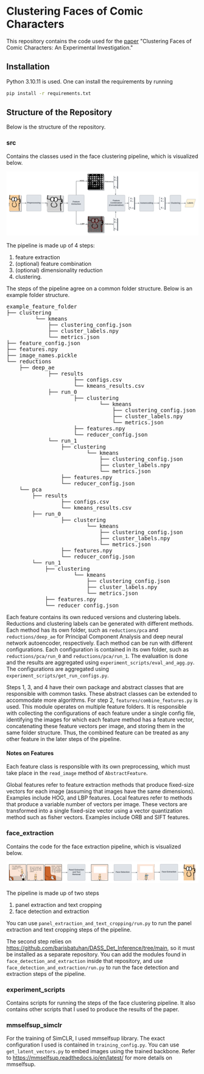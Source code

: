 # Clustering Faces of Comic Characters

This repository contains the code used for the
[paper](http://resolver.tudelft.nl/uuid:2b64704d-d510-437d-a599-c9751ffa2426)
"Clustering Faces of Comic Characters: An Experimental Investigation."

## Installation

Python 3.10.11 is used. One can install the requirements by running

```bash
pip install -r requirements.txt
```

## Structure of the Repository

Below is the structure of the repository.

### src

Contains the classes used in the face clustering pipeline, which is visualized below.

![face_clustering_pipeline](figures/face_clustering_pipeline.png)

The pipeline is made up of 4 steps:

1. feature extraction
2. (optional) feature combination
3. (optional) dimensionality reduction
4. clustering.

The steps of the pipeline agree on a common folder structure. Below is an example
folder structure.

<pre>
example_feature_folder
├── clustering
         └── kmeans
             ├── clustering_config.json
             ├── cluster_labels.npy
             └── metrics.json
├── feature_config.json
├── features.npy
├── image_names.pickle
└── reductions
    ├── deep_ae
             ├── results
                     ├── configs.csv
                     └── kmeans_results.csv
             ├── run_0
                     ├── clustering
                             └── kmeans
                                 ├── clustering_config.json
                                 ├── cluster_labels.npy
                                 └── metrics.json
                     ├── features.npy
                     └── reducer_config.json
             └── run_1
                 ├── clustering
                         └── kmeans
                             ├── clustering_config.json
                             ├── cluster_labels.npy
                             └── metrics.json
                 ├── features.npy
                 └── reducer_config.json
    └── pca
        ├── results
                 ├── configs.csv
                 └── kmeans_results.csv
        ├── run_0
                 ├── clustering
                         └── kmeans
                             ├── clustering_config.json
                             ├── cluster_labels.npy
                             └── metrics.json
                 ├── features.npy
                 └── reducer_config.json
        └── run_1
            ├── clustering
                     └── kmeans
                         ├── clustering_config.json
                         ├── cluster_labels.npy
                         └── metrics.json
            ├── features.npy
            └── reducer_config.json
</pre>

Each feature contains its own reduced versions and clustering labels. Reductions and
clustering labels can be generated with different methods. Each method has its own
folder, such as `reductions/pca` and `reductions/deep_ae` for Principal Component
Analysis and deep neural network autoencoder, respectively. Each method can be run with
different configurations. Each configuration is contained in its own folder, such as
`reductions/pca/run_0` and `reductions/pca/run_1`. The evaluation is done and the
results are aggregated using `experiment_scripts/eval_and_agg.py`. The configurations
are aggregated using `experiment_scripts/get_run_configs.py`.

Steps 1, 3, and 4 have their own package and abstract classes that are responsible with
common tasks. These abstract classes can be extended to accommodate more algorithms. For
step 2, `features/combine_features.py` is used. This module operates on multiple feature
folders. It is responsible with collecting the configurations of each feature under a
single config file, identifying the images for which each feature method has a feature
vector, concatenating these feature vectors per image, and storing them in the same
folder structure. Thus, the combined feature can be treated as any other feature in the
later steps of the pipeline.

#### Notes on Features

Each feature class is responsible with its own preprocessing, which must take place in
the `read_image` method of `AbstractFeature`.

Global features refer to feature extraction methods that produce fixed-size vectors for
each image (assuming that images have the same dimensions). Examples include HOG, and
LBP features. Local features refer to methods that produce a variable number of vectors
per image. These vectors are transformed into a single fixed-size vector using a vector
quantization method such as fisher vectors. Examples include ORB and SIFT features.

### face_extraction

Contains the code for the face extraction pipeline, which is visualized below.

![face_extraction_pipeline](figures/face_extraction_pipeline.png)

The pipeline is made up of two steps

1. panel extraction and text cropping
2. face detection and extraction

You can use `panel_extraction_and_text_cropping/run.py` to run the panel extraction and
text cropping steps of the pipeline.

The second step relies on https://github.com/barisbatuhan/DASS_Det_Inference/tree/main,
so it must be installed as a separate repository. You can add the modules found in
`face_detection_and_extraction` inside that repository, and use
`face_detection_and_extraction/run.py` to run the face detection and extraction steps of
the pipeline.

### experiment_scripts

Contains scripts for running the steps of the face clustering pipeline. It also contains
other scripts that I used to produce the results of the paper.

### mmselfsup_simclr

For the training of SimCLR, I used mmselfsup library. The exact configuration I used is
contained in `training_config.py`. You can use `get_latent_vectors.py` to embed images
using the trained backbone. Refer to https://mmselfsup.readthedocs.io/en/latest/ for
more details on mmselfsup.